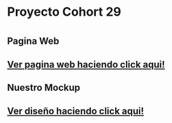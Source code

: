 <h1>Proyecto Cohort 29<h1>

 <h2>Pagina Web<h2>
 <a href="https://santibrito.github.io/FrancoPetsShop/">Ver pagina web haciendo click aqui!</a>

<h2>Nuestro Mockup<h2>
  <a href="https://ibb.co/mFYcDsq">Ver diseño haciendo click aqui!</a>
  
